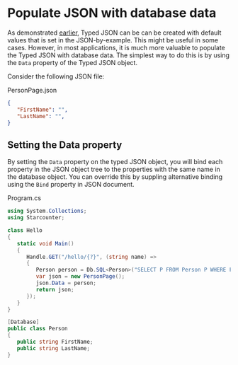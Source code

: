 # Populate JSON with database data

As demonstrated [earlier](/guides/typed-json/json-by-example/#default-values), Typed JSON can be can be created with default values that is set in the JSON-by-example. This might be useful in some cases. However, in most applications, it is much more valuable to populate the Typed JSON with database data. The simplest way to do this is by using the `Data` property of the Typed JSON object.

Consider the following JSON file:

<div class="code-name">PersonPage.json</div>

```json
{
   "FirstName": "",
   "LastName": "",
}
```

## Setting the Data property

By setting the `Data` property on the typed JSON object, you will bind each property in the JSON object tree to the properties with the same name in the database object. You can override this by suppling alternative binding using the `Bind` property in JSON document.

<div class="code-name">Program.cs</div>

```cs
using System.Collections;
using Starcounter;

class Hello
{
   static void Main()
   {
      Handle.GET("/hello/{?}", (string name) =>
      {
         Person person = Db.SQL<Person>("SELECT P FROM Person P WHERE FirstName=?", name).First;
         var json = new PersonPage();
         json.Data = person;
         return json;
      });         
   }
}

[Database]
public class Person
{
   public string FirstName;
   public string LastName;
}
```

